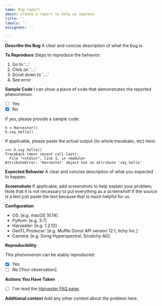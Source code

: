 ```yaml
---
name: Bug report
about: Create a report to help us improve
title: ''
labels: ''
assignees: ''

---
```


**Describe the Bug**
A clear and concise description of what the bug is.

**To Reproduce**
Steps to reproduce the behavior:
1. Go to '...'
2. Click on '....'
3. Scroll down to '....'
4. See error

**Sample Code**
 I can show a piece of code that demonstrates the reported phenomenon:

- [ ] Yes
- [X] No

If yes, please provide a sample code:
```
h = Harvester()
h.say_hello()
```
If applicable, please paste the actual output (its whole tracebakc, etc) here:
```
>>> h.say_hello()
Traceback (most recent call last):
  File "<stdin>", line 1, in <module>
AttributeError: 'Harvester' object has no attribute 'say_hello'
```
 
**Expected Behavior**
A clear and concise description of what you expected to happen.

**Screenshots**
If applicable, add screenshots to help explain your problem; Note that it is not necessary to put everything as a screenshot! If the source is a text just paste the text because that is much helpful for us.

**Configuration**

<!-- Add additional items if needed! -->

 - OS: [e.g. macOS 10.14]
 - Python: [e.g. 3.7]
 - Harvester: [e.g. 1.2.12]
 - GenTL Producer: [e.g. Muffle Donut API version 12.1, Itchy Inc.]
 - Camera: [e.g. Gong Hyperspectral, Scratchy AG]

**Reproducibility**

This phenomenon can be stably reproduced:

- [X] Yes
- [ ] No [Your observation].

**Actions You Have Taken**

<!-- Add additional items if needed! -->
 
- [ ] I've read the [Harvester FAQ page](https://github.com/genicam/harvesters/wiki/FAQ).

**Additional context**
Add any other context about the problem here.
